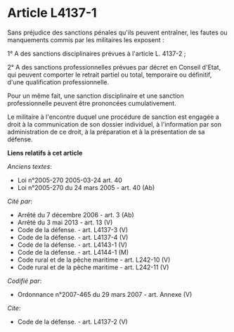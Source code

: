 # Article L4137-1

Sans préjudice des sanctions pénales qu'ils peuvent entraîner, les fautes ou manquements commis par les militaires les
exposent : 

1° A des sanctions disciplinaires prévues à l'article L. 4137-2 ; 

2° A des sanctions professionnelles prévues par décret en Conseil d'Etat, qui peuvent comporter le retrait partiel ou total,
temporaire ou définitif, d'une qualification professionnelle. 

Pour un même fait, une sanction disciplinaire et une sanction professionnelle peuvent être prononcées cumulativement. 

Le militaire à l'encontre duquel une procédure de sanction est engagée a droit à la communication de son dossier individuel,
à l'information par son administration de ce droit, à la préparation et à la présentation de sa défense.

**Liens relatifs à cet article**

_Anciens textes_:

  - Loi n°2005-270 2005-03-24 art. 40
  - Loi n°2005-270 du 24 mars 2005 - art. 40 (Ab)

_Cité par_:

  - Arrêté du 7 décembre 2006 - art. 3 (Ab)
  - Arrêté du 3 mai 2013 - art. 13 (V)
  - Code de la défense. - art. L4137-3 (V)
  - Code de la défense. - art. L4137-4 (V)
  - Code de la défense. - art. L4143-1 (V)
  - Code de la défense. - art. L4144-1 (M)
  - Code rural et de la pêche maritime - art. L242-10 (V)
  - Code rural et de la pêche maritime - art. L242-11 (V)

_Codifié par_:

  - Ordonnance n°2007-465 du 29 mars 2007 - art. Annexe (V)

_Cite_:

  - Code de la défense. - art. L4137-2 (V)
